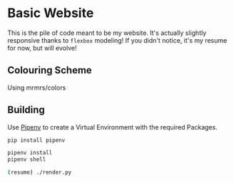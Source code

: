 # Basic Website
This is the pile of code meant to be my website. It's actually slightly responsive thanks to `flexbox` modeling! If you didn't notice, it's my resume for now, but will evolve!

## Colouring Scheme
Using mrmrs/colors

## Building

Use [Pipenv](https://pipenv.pypa.io/en/latest/) to create a Virtual Environment
with the required Packages.

```bash
pip install pipenv

pipenv install
pipenv shell

(resume) ./render.py
```
